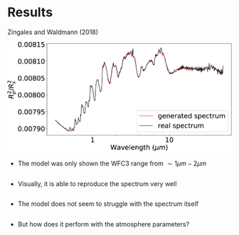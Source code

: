 # Results

Zingales and Waldmann (2018)

<div class="grid grid-cols-2 justify-center justify-items-center items-center">
<div>
  <img src="/images/gan_res_vis.png" class="max-h-90 shadow-xl p-5" />
</div>
<div class="ml-5 list">

* The model was only shown the WFC3 range from $\sim 1\mu m - 2\mu m$
* Visually, it is able to reproduce the spectrum very well
* The model does not seem to struggle with the spectrum itself
* But how does it perform with the atmosphere parameters?

</div>
</div>

<style>
  a {
    border-style: none !important;
  }

  a:hover {
    border-style: none !important;
  }

  .list li{
    margin-bottom: 1.8rem !important;
  }
</style>

<!--
*Monte Carlo methods allow one to consider more general functional forms for the priors and have been implemented in various flavors*
-->
